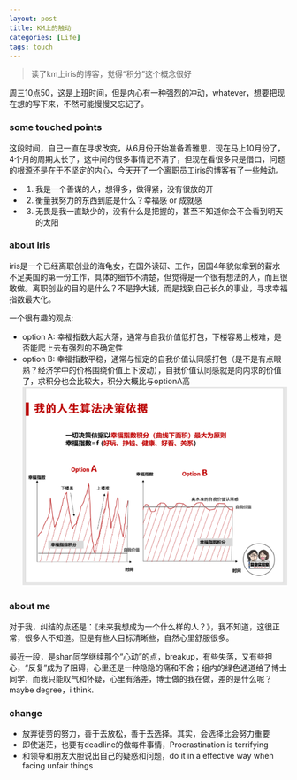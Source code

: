 ```yaml
---
layout: post
title: KM上的触动
categories: [Life]
tags: touch
---
```


> 读了km上iris的博客，觉得“积分”这个概念很好

周三10点50，这是上班时间，但是内心有一种强烈的冲动，whatever，想要把现在想的写下来，不然可能慢慢又忘记了。


### some touched points
这段时间，自己一直在寻求改变，从6月份开始准备着雅思，现在马上10月份了，4个月的周期太长了，这中间的很多事情记不清了，但现在看很多只是借口，问题的根源还是在于不坚定的内心，今天开了一个离职员工iris的博客有了一些触动。

- 1. 我是一个善谋的人，想得多，做得紧，没有很放的开
- 2. 衡量我努力的东西到底是什么？幸福感 or 成就感
- 3. 无畏是我一直缺少的，没有什么是把握的，甚至不知道你会不会看到明天的太阳


### about iris
iris是一个已经离职创业的海龟女，在国外读研、工作，回国4年貌似拿到的薪水不足美国的第一份工作，具体的细节不清楚，但觉得是一个很有想法的人，而且很敢做。离职创业的目的是什么？不是挣大钱，而是找到自己长久的事业，寻求幸福指数最大化。

一个很有趣的观点:
- option A: 幸福指数大起大落，通常与自我价值低打包，下楼容易上楼难，是否能爬上去有强烈的不确定性
- option B: 幸福指数平稳，通常与恒定的自我价值认同感打包（是不是有点眼熟？经济学中的价格围绕价值上下波动），自我价值认同感就是向内求的价值了，求积分也会比较大，积分大概比与optionA高
![jupyter](/assets/images/blog/life/happiness-principle.png)


### about me
对于我，纠结的点还是：《未来我想成为一个什么样的人？》，我不知道，这很正常，很多人不知道。但是有些人目标清晰些，自然心里舒服很多。

最近一段，是shan同学继续那个“心动”的点，breakup，有些失落，又有些担心，“反复”成为了阻碍，心里还是一种隐隐的痛和不舍；组内的绿色通道给了博士同学，而我只能叹气和怀疑，心里有落差，博士做的我在做，差的是什么呢？maybe degree，i think.


### change
- 放弃徒劳的努力，善于去放松，善于去选择。其实，会选择比会努力重要
- 即使迷茫，也要有deadline的做每件事情，Procrastination is terrifying
- 和领导和朋友大胆说出自己的疑惑和问题，do it in a effective way when facing unfair things


